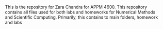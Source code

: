 This is the repository for Zara Chandra for APPM 4600. This repository contains all files used for both labs and homeworks for Numerical Methods and Scientific Computing. Primarily, this contains to main folders, homework and labs 